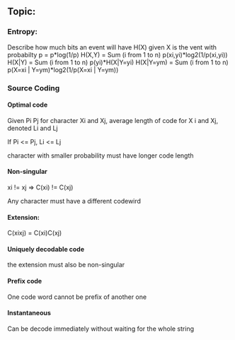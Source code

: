 ## Topic:
### Entropy:
Describe how much bits an event will have
H(X) given X is the vent with probabilty p = p*log(1/p)
H(X,Y) = Sum (i from 1 to n) p(xi,yi)*log2(1/p(xi,yi))
H(X|Y) = Sum (i from 1 to n) p(yi)*H(X|Y=yi)
H(X|Y=ym) = Sum (i from 1 to n) p(X=xi | Y=ym)*log2(1/p(X=xi | Y=ym))



### Source Coding

#### Optimal code

Given Pi Pj for character Xi and Xj, average length of code for X i and Xj, denoted Li and Lj

If Pi <= Pj, Li <= Lj

character with smaller probability must have longer code length

#### Non-singular
xi != xj => C(xi) != C(xj)

Any character must have a different codewird

#### Extension:
C(xixj) = C(xi)C(xj)

#### Uniquely decodable code
the extension must also be non-singular

#### Prefix code
One code word cannot be prefix of another one

#### Instantaneous
Can be decode immediately without waiting for the whole string
